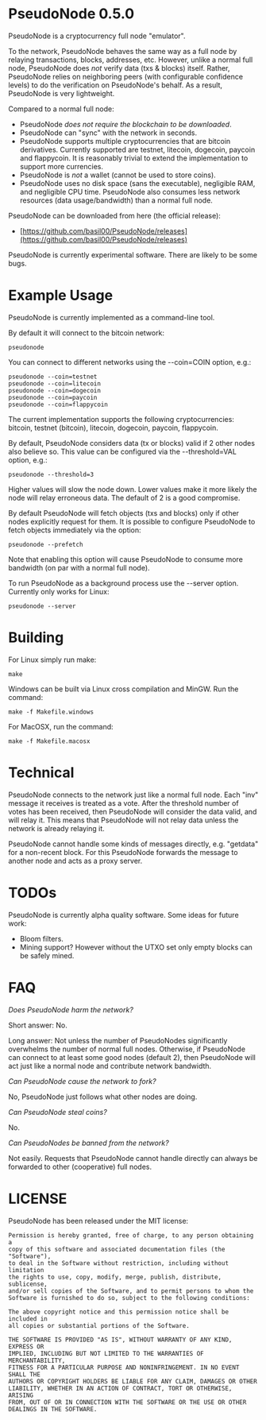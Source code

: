 PseudoNode 0.5.0
================

PseudoNode is a cryptocurrency full node "emulator".

To the network, PseudoNode behaves the same way as a full node by relaying
transactions, blocks, addresses, etc.  However, unlike a normal full
node, PseudoNode does *not* verify data (txs & blocks) itself.  Rather,
PseudoNode relies on neighboring peers (with configurable confidence levels)
to do the verification on PseudoNode's behalf.  As a result, PseudoNode is
very lightweight.

Compared to a normal full node:

* PseudoNode *does not require the blockchain to be downloaded*.
* PseudoNode can "sync" with the network in seconds.
* PseudoNode supports multiple cryptocurrencies that are bitcoin derivatives.
  Currently supported are testnet, litecoin, dogecoin, paycoin and flappycoin.
  It is reasonably trivial to extend the implementation to support more
  currencies.
* PseudoNode is *not* a wallet (cannot be used to store coins).
* PseudoNode uses no disk space (sans the executable), negligible RAM, and
  negligible CPU time.  PseudoNode also consumes less network resources
  (data usage/bandwidth) than a normal full node.

PseudoNode can be downloaded from here (the official release):

* [https://github.com/basil00/PseudoNode/releases](https://github.com/basil00/PseudoNode/releases)

PseudoNode is currently experimental software.  There are likely to be some
bugs.

Example Usage
=============

PseudoNode is currently implemented as a command-line tool.

By default it will connect to the bitcoin network:

    pseudonode

You can connect to different networks using the --coin=COIN option, e.g.:

    pseudonode --coin=testnet
    pseudonode --coin=litecoin
    pseudonode --coin=dogecoin
    pseudonode --coin=paycoin
    pseudonode --coin=flappycoin

The current implementation supports the following cryptocurrencies: bitcoin,
testnet (bitcoin), litecoin, dogecoin, paycoin, flappycoin.

By default, PseudoNode considers data (tx or blocks) valid if 2 other nodes
also believe so.  This value can be configured via the --threshold=VAL option,
e.g.:

    pseudonode --threshold=3

Higher values will slow the node down.  Lower values make it more likely the
node will relay erroneous data.  The default of 2 is a good compromise.

By default PseudoNode will fetch objects (txs and blocks) only if other nodes
explicitly request for them.  It is possible to configure PseudoNode to fetch
objects immediately via the option:

    pseudonode --prefetch

Note that enabling this option will cause PseudoNode to consume more bandwidth
(on par with a normal full node).

To run PseudoNode as a background process use the --server option.  Currently
only works for Linux:

    pseudonode --server

Building
========

For Linux simply run make:

    make

Windows can be built via Linux cross compilation and MinGW.  Run the command:

    make -f Makefile.windows

For MacOSX, run the command:

    make -f Makefile.macosx

Technical
=========

PseudoNode connects to the network just like a normal full node.  Each "inv"
message it receives is treated as a vote.  After the threshold number of votes
has been received, then PseudoNode will consider the data valid, and will
relay it.  This means that PseudoNode will not relay data unless the network
is already relaying it.

PseudoNode cannot handle some kinds of messages directly, e.g. "getdata" for a
non-recent block.  For this PseudoNode forwards the message to another node
and acts as a proxy server.

TODOs
=====

PseudoNode is currently alpha quality software.  Some ideas for future work:

* Bloom filters.
* Mining support?  However without the UTXO set only empty blocks can be
  safely mined.

FAQ
===

*Does PseudoNode harm the network?*

Short answer: No.

Long answer: Not unless the number of PseudoNodes significantly overwhelms the
number of normal full nodes.  Otherwise, if PseudoNode can connect to at least
some good nodes (default 2), then PseudoNode will act just like a normal node
and contribute network bandwidth.

*Can PseudoNode cause the network to fork?*

No, PseudoNode just follows what other nodes are doing.

*Can PseudoNode steal coins?*

No.

*Can PseudoNodes be banned from the network?*

Not easily.  Requests that PseudoNode cannot handle directly can always be
forwarded to other (cooperative) full nodes.

LICENSE
=======

PseudoNode has been released under the MIT license:

    Permission is hereby granted, free of charge, to any person obtaining a
    copy of this software and associated documentation files (the "Software"),
    to deal in the Software without restriction, including without limitation
    the rights to use, copy, modify, merge, publish, distribute, sublicense,
    and/or sell copies of the Software, and to permit persons to whom the
    Software is furnished to do so, subject to the following conditions:
    
    The above copyright notice and this permission notice shall be included in
    all copies or substantial portions of the Software.
    
    THE SOFTWARE IS PROVIDED "AS IS", WITHOUT WARRANTY OF ANY KIND, EXPRESS OR
    IMPLIED, INCLUDING BUT NOT LIMITED TO THE WARRANTIES OF MERCHANTABILITY,
    FITNESS FOR A PARTICULAR PURPOSE AND NONINFRINGEMENT. IN NO EVENT SHALL THE
    AUTHORS OR COPYRIGHT HOLDERS BE LIABLE FOR ANY CLAIM, DAMAGES OR OTHER
    LIABILITY, WHETHER IN AN ACTION OF CONTRACT, TORT OR OTHERWISE, ARISING
    FROM, OUT OF OR IN CONNECTION WITH THE SOFTWARE OR THE USE OR OTHER
    DEALINGS IN THE SOFTWARE.

